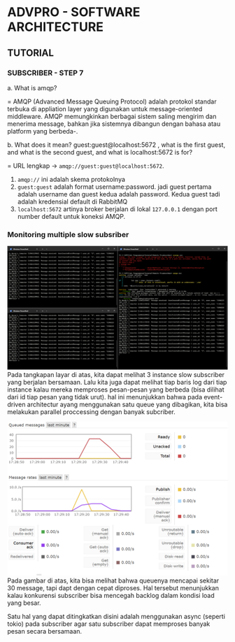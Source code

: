 # ADVPRO - SOFTWARE ARCHITECTURE

## TUTORIAL
### SUBSCRIBER - STEP 7
a. What is amqp?

 = AMQP (Advanced Message Queuing Protocol) adalah protokol standar terbuka di appliation layer yang digunakan untuk message-oriented middleware. AMQP memungkinkan berbagai sistem saling mengirim dan menerima message, bahkan jika sistemnya dibangun dengan bahasa atau platform yang berbeda-.

b. What does it mean? guest:guest@localhost:5672 , what is the first guest, and what
is the second guest, and what is localhost:5672 is for?

= URL lengkap -> `amqp://guest:guest@localhost:5672`.
 1. `amqp://` ini adalah skema protokolnya
 2. `guest:guest` adalah format username:password. jadi guest pertama adalah username dan guest kedua adalah password. Kedua guest tadi adalah kredensial default di RabbitMQ
 3. `localhost:5672` artinya broker berjalan di lokal `127.0.0.1` dengan port number default untuk koneksi AMQP.

### Monitoring multiple slow subsriber
![Log of multipe subscribers](/image/image%20copy.png)
Pada tangkapan layar di atas, kita dapat melihat 3 instance slow subscriber yang berjalan bersamaan. Lalu kita juga dapat melihat tiap baris log dari tiap instance kalau mereka memproses pesan-pesan yang berbeda (bisa dilihat dari id tiap pesan yang tidak urut). hal ini menunjukkan bahwa pada event-driven architectur ayang menggunakan satu queue yang dibagikan, kita bisa melakukan parallel proccessing dengan banyak subcriber.

![Monitoring multiple slow subscriber](/image/image.png)
Pada gambar di atas, kita bisa melihat bahwa queuenya mencapai sekitar 30 message, tapi dapt dengan cepat diproses. Hal tersebut menunjukkan kalau konkurensi subscriber bisa mencegah backlog dalam kondisi load yang besar.

Satu hal yang dapat ditingkatkan disini adalah menggunakan async (seperti tokio) pada subscriber agar satu subscriber dapat memproses banyak pesan secara bersamaan.
